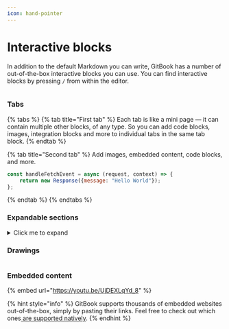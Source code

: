 ```yaml
---
icon: hand-pointer
---
```


# Interactive blocks

In addition to the default Markdown you can write, GitBook has a number of out-of-the-box interactive blocks you can use. You can find interactive blocks by pressing `/` from within the editor.

<figure><img src="https://gitbookio.github.io/onboarding-template-images/interactive-hero.png" alt=""><figcaption></figcaption></figure>

### Tabs

{% tabs %}
{% tab title="First tab" %}
Each tab is like a mini page — it can contain multiple other blocks, of any type. So you can add code blocks, images, integration blocks and more to individual tabs in the same tab block.
{% endtab %}

{% tab title="Second tab" %}
Add images, embedded content, code blocks, and more.

```javascript
const handleFetchEvent = async (request, context) => {
    return new Response({message: "Hello World"});
};
```
{% endtab %}
{% endtabs %}

### Expandable sections

<details>

<summary>Click me to expand</summary>

Expandable blocks are helpful in condensing what could otherwise be a lengthy paragraph. They are also great in step-by-step guides and FAQs.

</details>

### Drawings

<img alt="" class="gitbook-drawing">

### Embedded content

{% embed url="https://youtu.be/UjDEXLqYd_8" %}

{% hint style="info" %}
GitBook supports thousands of embedded websites out-of-the-box, simply by pasting their links. Feel free to check out which ones[ are supported natively](https://iframely.com).
{% endhint %}

